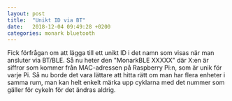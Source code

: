 ```yaml
---
layout: post
title:  "Unikt ID via BT"
date:   2018-12-04 09:49:28 +0200
categories: monark bluetooth
---
```


Fick förfrågan om att lägga till ett unikt ID i det namn som visas när man ansluter via BT/BLE. Så nu heter den "MonarkBLE XXXXX" där X:en är siffror som kommer från MAC-adressen på Raspberry Pi:n, som är unik för varje Pi. Så nu borde det vara lättare att hitta rätt om man har flera enheter i samma rum, man kan helt enkelt märka upp cyklarna med det nummer som gäller för cykeln för det ändras aldrig.
